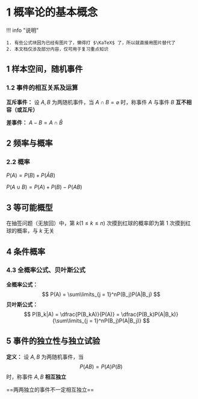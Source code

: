 # 1 概率论的基本概念

<!-- !!! tip "说明"

    此文档正在更新中…… -->

!!! info "说明"

    1. 有些公式块因为已经有图片了，懒得打 $\KaTeX$ 了，所以就直接用图片替代了
    2. 本文档仅涉及部分内容，仅可用于复习重点知识

## 1 样本空间，随机事件

### 1.2 事件的相互关系及运算

**互斥事件：** 设 $A,B$ 为两随机事件，当 $A \cap B = \varnothing$ 时，称事件 $A$ 与事件 $B$ **互不相容（或互斥）**

**差事件：** $A - B = A \cap \bar{B}$

## 2 频率与概率

### 2.2 概率

$P(A) = P(B) + P(\bar{A}B)$

$P(A \cup B) = P(A) + P(B) - P(AB)$

## 3 等可能概型

在抽签问题（无放回）中，第 $k(1 \leqslant k \leqslant n)$ 次摸到红球的概率即为第 1 次摸到红球的概率，与 $k$ 无关

## 4 条件概率

### 4.3 全概率公式、贝叶斯公式

**全概率公式：**
$$
P(A) = \sum\limits_{j = 1}^nP(B_j)P(A|B_j)
$$
**贝叶斯公式：**
$$
P(B_k|A) = \dfrac{P(B_kA)}{P(A)} = \dfrac{P(B_k)P(A|B_k)}{\sum\limits_{j = 1}^nP(B_j)P(A|B_j)}
$$

## 5 事件的独立性与独立试验

**定义：** 设 $A, B$ 为两随机事件，当
$$
P(AB) = P(A)P(B)
$$
时，称事件 $A, B$ **相互独立**

==两两独立的事件不一定相互独立==

